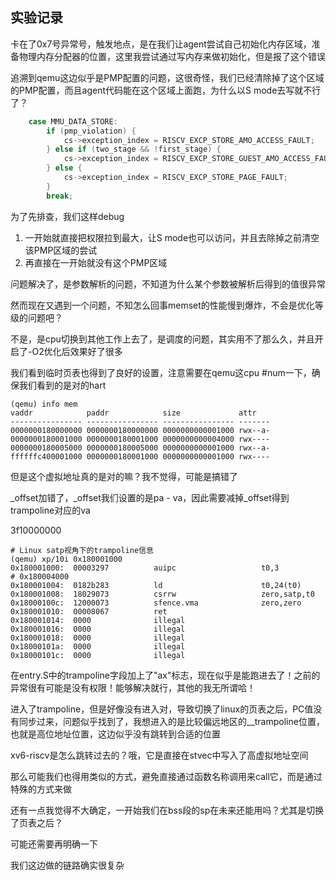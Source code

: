## 实验记录
卡在了0x7号异常号，触发地点，是在我们让agent尝试自己初始化内存区域，准备物理内存分配器的位置，这里我尝试通过写内存来做初始化，但是报了这个错误

追溯到qemu这边似乎是PMP配置的问题，这很奇怪，我们已经清除掉了这个区域的PMP配置，而且agent代码能在这个区域上面跑，为什么以S mode去写就不行了？
```C
    case MMU_DATA_STORE:
        if (pmp_violation) {
            cs->exception_index = RISCV_EXCP_STORE_AMO_ACCESS_FAULT;
        } else if (two_stage && !first_stage) {
            cs->exception_index = RISCV_EXCP_STORE_GUEST_AMO_ACCESS_FAULT;
        } else {
            cs->exception_index = RISCV_EXCP_STORE_PAGE_FAULT;
        }
        break;
```

为了先排查，我们这样debug
1. 一开始就直接把权限拉到最大，让S mode也可以访问，并且去除掉之前清空该PMP区域的尝试
2. 再直接在一开始就没有这个PMP区域


问题解决了，是参数解析的问题，不知道为什么某个参数被解析后得到的值很异常

然而现在又遇到一个问题，不知怎么回事memset的性能慢到爆炸，不会是优化等级的问题吧？

不是，是cpu切换到其他工作上去了，是调度的问题，其实用不了那么久，并且开启了-O2优化后效果好了很多

我们看到临时页表也得到了良好的设置，注意需要在qemu这cpu #num一下，确保我们看到的是对的hart
```
(qemu) info mem
vaddr            paddr            size             attr
---------------- ---------------- ---------------- -------
0000000180000000 0000000180000000 0000000000001000 rwx--a-
0000000180001000 0000000180001000 0000000000004000 rwx----
0000000180005000 0000000180005000 0000000000001000 rwx--a-
ffffffc400001000 0000000180001000 0000000000001000 rwx----
```
但是这个虚拟地址真的是对的嘛？我不觉得，可能是搞错了

_offset加错了，_offset我们设置的是pa - va，因此需要减掉_offset得到trampoline对应的va

3f10000000
```Shell
# Linux satp视角下的trampoline信息
(qemu) xp/10i 0x180001000
0x180001000:  00003297          auipc                   t0,3                    # 0x180004000
0x180001004:  0182b283          ld                      t0,24(t0)
0x180001008:  18029073          csrrw                   zero,satp,t0
0x18000100c:  12000073          sfence.vma              zero,zero
0x180001010:  00008067          ret
0x180001014:  0000              illegal
0x180001016:  0000              illegal
0x180001018:  0000              illegal
0x18000101a:  0000              illegal
0x18000101c:  0000              illegal

```
在entry.S中的trampoline字段加上了"ax"标志，现在似乎是能跑进去了！之前的异常很有可能是没有权限！能够解决就行，其他的我无所谓哈！

进入了trampoline，但是好像没有进入对，导致切换了linux的页表之后，PC值没有同步过来，问题似乎找到了，我想进入的是比较偏远地区的__trampoline位置，也就是高位地址位置，这边似乎没有跳转到合适的位置

xv6-riscv是怎么跳转过去的？哦，它是直接在stvec中写入了高虚拟地址空间

那么可能我们也得用类似的方式，避免直接通过函数名称调用来call它，而是通过特殊的方式来做

还有一点我觉得不大确定，一开始我们在bss段的sp在未来还能用吗？尤其是切换了页表之后？

可能还需要再明确一下

我们这边做的链路确实很复杂